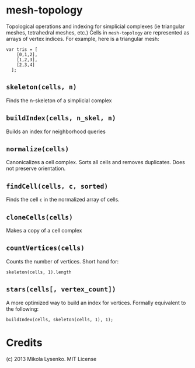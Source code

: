 mesh-topology
=============

Topological operations and indexing for simplicial complexes (ie triangular meshes, tetrahedral meshes, etc.)  Cells in `mesh-topology` are represented as arrays of vertex indices.  For example, here is a triangular mesh:

    var tris = [
        [0,1,2],
        [1,2,3],
        [2,3,4]
      ];


`skeleton(cells, n)`
--------------------
Finds the n-skeleton of a simplicial complex

`buildIndex(cells, n_skel, n)`
------------------------------
Builds an index for neighborhood queries

`normalize(cells)`
------------------
Canonicalizes a cell complex.  Sorts all cells and removes duplicates.  Does not preserve orientation.

`findCell(cells, c, sorted)`
-----------------------------
Finds the cell `c` in the normalized array of cells.

`cloneCells(cells)`
-------------------
Makes a copy of a cell complex

`countVertices(cells)`
----------------------
Counts the number of vertices.  Short hand for:

    skeleton(cells, 1).length


`stars(cells[, vertex_count])`
------------------------------
A more optimized way to build an index for vertices.  Formally equivalent to the following:

    buildIndex(cells, skeleton(cells, 1), 1);

Credits
=======
(c) 2013 Mikola Lysenko.  MIT License

